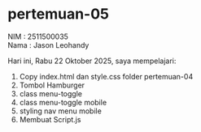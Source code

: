 # pertemuan-05

NIM : 2511500035<br>
Nama : Jason Leohandy<br>

Hari ini, Rabu 22 Oktober 2025, saya mempelajari: 
<ol>
 <li>Copy index.html dan style.css folder pertemuan-04</li>
 <li>Tombol Hamburger</li>
 <li>class menu-toggle</li>
 <li>class menu-toggle mobile</li>
 <li>styling nav menu mobile</li>
 <li>Membuat Script.js</li>
</lo>